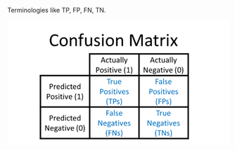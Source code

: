 Terminologies like TP, FP, FN, TN.

[![Confusion matrix](https://github.com/girlscript/winter-of-contributing/blob/Machine_Learning/Machine_Learning/Statistics_for_Machine_Learning/Assets/confusion-matrix1.png)](https://drive.google.com/drive/folders/1IvM1QYgeJ9iR21KiwV13IX51ifnQXXlO?usp=sharing)
